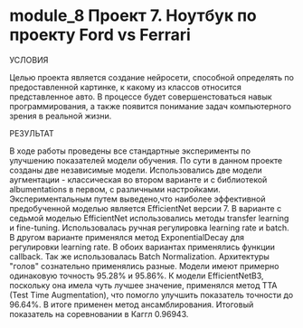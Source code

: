 # module_8 Проект 7. Ноутбук по проекту Ford vs Ferrari

УСЛОВИЯ

Целью проекта является создание нейросети, способной определять по предоставленной картинке, к какому из классов относится представленное авто. 
В процессе будет совершенстоваться навык программирования, а также появится понимание задач компьютерного зрения в реальной жизни.

РЕЗУЛЬТАТ
	
В ходе работы проведены все стандартные эксперименты по улучшению показателей модели обучения. По сути в данном проекте созданы две независимые модели. Использовались две модели аугментации - классическая во втором варианте и с библиотекой albumentations в первом, с различными настройками. Экспериментальным путем выведено,что наиболее эффективной предобученной моделью является EfficientNet версии 7.
В варианте с седьмой моделью EfficientNet использовались методы transfer learning и fine-tuning. Использовалась ручная регулировка learning rate и batch. В другом варианте применялся метод ExponentialDecay для регулировки learning rate.
В обоих вариантах применялись функции callback. Так же использовалась Batch Normalization. Архитектуры "голов" сознательно применялись разные.
Модели имеют примерно одинаковую точность 95.28% и 95.86%.
К модели EfficientNetB3, поскольку она имела чуть лучшее значение, применялся метод TTA (Test Time Augmentation), что помогло улучшить показатель точности до 96.64%. В итоге применен метод ансамблирования. Итоговый показатель на соревновании в Каггл 0.96943.